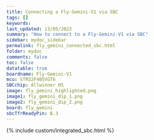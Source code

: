 ```yaml
---
title: Connecting a Fly-Gemini-V1 via SBC
tags: []
keywords: 
last_updated: 13/05/2022
summary: "How to connect to a Fly-Gemini-V1 via SBC"
sidebar: mydoc_sidebar
permalink: fly_gemini_connected_sbc.html
folder: mydoc
comments: false
toc: false
datatable: true
boardname: Fly-Gemini-V1
mcu: STM32F405VGT6
SBCchip: Allwinner H5
image: fly_gemini_highlighted.png
image1: fly_gemini_dip_1.png
image2: fly_gemini_dip_2.png
board: fly_gemini
sbcTfrReadyPin: B.3
---
```


{% include custom/integrated_sbc.html %}
